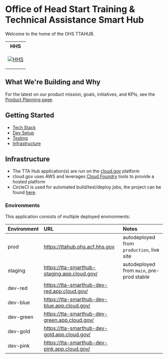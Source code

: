 # Office of Head Start Training & Technical Assistance Smart Hub

Welcome to the home of the OHS TTAHUB.

<table>
<tr>
<th scope="col">HHS</th>
</tr>
<tr>
<td>

[![HHS](https://circleci.com/gh/HHS/Head-Start-TTADP.svg?style=shield)](https://app.circleci.com/pipelines/github/HHS/Head-Start-TTADP)

</td>
</tr>
</table>

## What We're Building and Why

For the latest on our product mission, goals, initiatives, and KPIs, see the [Product Planning page](https://github.com/HHS/Head-Start-TTADP/wiki/Product-Roadmapping).

## Getting Started

- [Tech Stack](./docs/tech-stack.md)
- [Dev Setup](./docs/guides/dev-setup.md)
- [Testing](./docs/guides/testing.md)
- [Infrastructure](./docs/guides/infrastructure.md)

## Infrastructure

- The TTA Hub application(s) are run on the [cloud.gov](https://login.fr.cloud.gov/login) platform
- cloud.gov uses AWS and leverages [Cloud Foundry](https://docs.cloudfoundry.org/) tools to provide a hosted platform
- CircleCI is used for automated build/test/deploy jobs, the project can be found [here](https://app.circleci.com/pipelines/github/HHS/Head-Start-TTADP).

### Environments

This application consists of multiple deployed environments:

| Environment | URL                                           | Notes
| :---------- | :-------------------------------------------- | :----------
| prod        | https://ttahub.ohs.acf.hhs.gov                | autodeployed from `production`, live site
| staging     | https://tta-smarthub-staging.app.cloud.gov/   | autodeployed from `main`, pre-prod stable
| dev-red     | https://tta-smarthub-dev-red.app.cloud.gov/   | 
| dev-blue    | https://tta-smarthub-dev-blue.app.cloud.gov/  | 
| dev-green   | https://tta-smarthub-dev-green.app.cloud.gov/ | 
| dev-gold    | https://tta-smarthub-dev-gold.app.cloud.gov/  | 
| dev-pink    | https://tta-smarthub-dev-pink.app.cloud.gov/  | 


<!-- Links -->

[hhs-main]: https://github.com/HHS/Head-Start-TTADP/tree/main
[TTAHUB-System-Operations]: https://github.com/HHS/Head-Start-TTADP/wiki/TTAHUB-System-Operations
[circleci-envvar]: https://app.circleci.com/settings/project/github/HHS/Head-Start-TTADP/environment-variables?return-to=https%3A%2F%2Fcircleci.com%2Fdashboard
[cloudgov]: https://dashboard.fr.cloud.gov/home
[cloudgov-deployer]: https://cloud.gov/docs/services/cloud-gov-service-account/
[cf-install]: https://docs.cloudfoundry.org/cf-cli/install-go-cli.html
[cf-run-task]: https://docs.cloudfoundry.org/devguide/using-tasks.html#run-tasks-v7
[cf-service-connect]: https://github.com/cloud-gov/cf-service-connect
[hhs-main]: https://github.com/HHS/Head-Start-TTADP/tree/main
[hhs-prod]: https://github.com/HHS/Head-Start-TTADP/tree/production
[frontend]: http://localhost:3000
[backend]: http://localhost:8080
[API documentation]: http://localhost:5003
[minio]: http://localhost:3000
